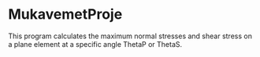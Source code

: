 # MukavemetProje
This program calculates the maximum normal stresses and shear stress on a plane element at a specific angle ThetaP or ThetaS.

